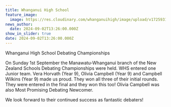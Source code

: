 ```yaml
---
title: Whanganui High School
feature_image:
  image: https://res.cloudinary.com/whanganuihigh/image/upload/v1725931387/News/Debating2024.jpg
news_author:
  date: 2024-09-02T13:26:00.000Z
show_in_slider: true
date: 2024-09-02T13:26:00.000Z
---
```

Whanganui High School Debating Championships

On Sunday 1st September the Manawatu-Whanganui branch of the New Zealand Schools Debating Championships were held. WHS entered one Junior team. Vera Horvath (Year 9), Olivia Campbell (Year 9) and Campbell Wilkins (Year 9) made us proud. They won all three of their initial rounds. They were entered in the final and they won this too!  Olivia Campbell was also Most Promising Debating Newcomer.

We look forward to their continued success as fantastic debaters!
